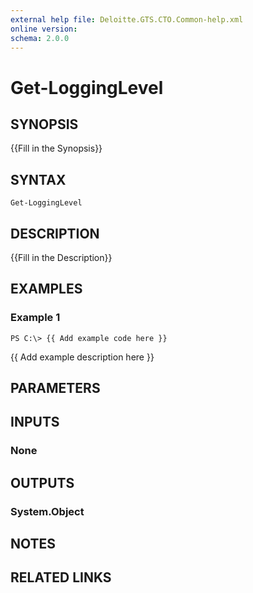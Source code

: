 ```yaml
---
external help file: Deloitte.GTS.CTO.Common-help.xml
online version: 
schema: 2.0.0
---
```


# Get-LoggingLevel

## SYNOPSIS
{{Fill in the Synopsis}}

## SYNTAX

```
Get-LoggingLevel
```

## DESCRIPTION
{{Fill in the Description}}

## EXAMPLES

### Example 1
```
PS C:\> {{ Add example code here }}
```

{{ Add example description here }}

## PARAMETERS

## INPUTS

### None


## OUTPUTS

### System.Object

## NOTES

## RELATED LINKS

